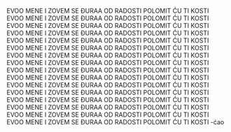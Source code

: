 EVOO MENE I ZOVEM SE ĐURAA OD RADOSTI POLOMIT ĆU TI KOSTI
EVOO MENE I ZOVEM SE ĐURAA OD RADOSTI POLOMIT ĆU TI KOSTI
EVOO MENE I ZOVEM SE ĐURAA OD RADOSTI POLOMIT ĆU TI KOSTI
EVOO MENE I ZOVEM SE ĐURAA OD RADOSTI POLOMIT ĆU TI KOSTI
EVOO MENE I ZOVEM SE ĐURAA OD RADOSTI POLOMIT ĆU TI KOSTI
EVOO MENE I ZOVEM SE ĐURAA OD RADOSTI POLOMIT ĆU TI KOSTI
EVOO MENE I ZOVEM SE ĐURAA OD RADOSTI POLOMIT ĆU TI KOSTI
EVOO MENE I ZOVEM SE ĐURAA OD RADOSTI POLOMIT ĆU TI KOSTI
EVOO MENE I ZOVEM SE ĐURAA OD RADOSTI POLOMIT ĆU TI KOSTI
EVOO MENE I ZOVEM SE ĐURAA OD RADOSTI POLOMIT ĆU TI KOSTI
EVOO MENE I ZOVEM SE ĐURAA OD RADOSTI POLOMIT ĆU TI KOSTI
EVOO MENE I ZOVEM SE ĐURAA OD RADOSTI POLOMIT ĆU TI KOSTI
EVOO MENE I ZOVEM SE ĐURAA OD RADOSTI POLOMIT ĆU TI KOSTI
EVOO MENE I ZOVEM SE ĐURAA OD RADOSTI POLOMIT ĆU TI KOSTI
EVOO MENE I ZOVEM SE ĐURAA OD RADOSTI POLOMIT ĆU TI KOSTI
EVOO MENE I ZOVEM SE ĐURAA OD RADOSTI POLOMIT ĆU TI KOSTI
-ćao
